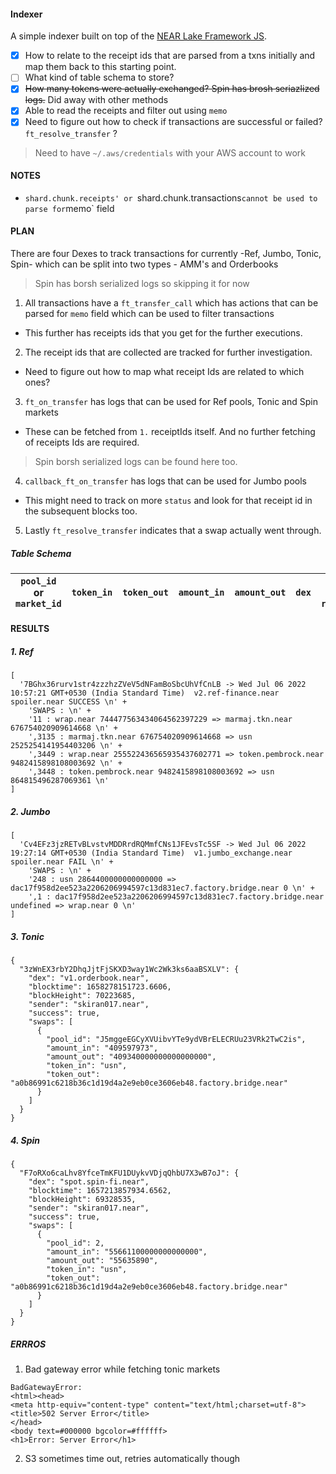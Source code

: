 #### Indexer

A simple indexer built on top of the [NEAR Lake Framework JS](https://github.com/near/near-lake-framework-js).

- [x] How to relate to the receipt ids that are parsed from a txns initially and map them back to this starting point.
- [ ] What kind of table schema to store?
- [x] ~~How many tokens were actually exchanged?  Spin has brosh seriazlized logs.~~ Did away with other methods
- [x] Able to read the receipts and filter out using `memo`
- [x] Need to figure out how to check if transactions are successful or failed? `ft_resolve_transfer` ?

> Need to have `~/.aws/credentials` with your AWS account to work

#### NOTES

- `shard.chunk.receipts' or `shard.chunk.transactions`cannot be used to parse for`memo` field

#### PLAN

There are four Dexes to track transactions for currently -Ref, Jumbo, Tonic, Spin- which can be split into two types - AMM's and Orderbooks

> Spin has borsh serialized logs so skipping it for now

1. All transactions have a `ft_transfer_call` which has actions that can be parsed for `memo` field which can be used to filter transactions

- This further has receipts ids that you get for the further executions.

2. The receipt ids that are collected are tracked for further investigation.

- Need to figure out how to map what receipt Ids are related to which ones?

3. `ft_on_transfer` has logs that can be used for Ref pools, Tonic and Spin markets

- These can be fetched from `1.` receiptIds itself. And no further fetching of receipts Ids are required.

> Spin borsh serialized logs can be found here too.

4. `callback_ft_on_transfer` has logs that can be used for Jumbo pools

- This might need to track on more `status` and look for that receipt id in the subsequent blocks too.

5. Lastly `ft_resolve_transfer` indicates that a swap actually went through.

##### Table Schema

| `pool_id` or `market_id` | `token_in` | `token_out` | `amount_in` | `amount_out` | `dex` | `txn_hash` or `receipt_id` |
| ------------------------ | ---------- | ----------- | ----------- | ------------ | ----- | -------------------------- |

#### RESULTS

##### 1. Ref

```
[
  '7BGhx36rurv1str4zzzhzZVeV5dNFamBoSbcUhVfCnLB -> Wed Jul 06 2022 10:57:21 GMT+0530 (India Standard Time)  v2.ref-finance.near spoiler.near SUCCESS \n' +
    'SWAPS : \n' +
    '11 : wrap.near 744477563434064562397229 => marmaj.tkn.near 676754020909614668 \n' +
    ',3135 : marmaj.tkn.near 676754020909614668 => usn 2525254141954403206 \n' +
    ',3449 : wrap.near 255522436565935437602771 => token.pembrock.near 9482415898108003692 \n' +
    ',3448 : token.pembrock.near 9482415898108003692 => usn 864815496287069361 \n'
]
```

##### 2. Jumbo

```
[
  'Cv4EFz3jzRETvBLvstvMDDRrdRQMmfCNs1JFEvsTc5SF -> Wed Jul 06 2022 19:27:14 GMT+0530 (India Standard Time)  v1.jumbo_exchange.near spoiler.near FAIL \n' +
    'SWAPS : \n' +
    '248 : usn 2864400000000000000 => dac17f958d2ee523a2206206994597c13d831ec7.factory.bridge.near 0 \n' +
    ',1 : dac17f958d2ee523a2206206994597c13d831ec7.factory.bridge.near undefined => wrap.near 0 \n'
]
```

##### 3. Tonic

```
{
  "3zWnEX3rbY2DhqJjtFjSKXD3way1Wc2Wk3ks6aaBSXLV": {
    "dex": "v1.orderbook.near",
    "blocktime": 1658278151723.6606,
    "blockHeight": 70223685,
    "sender": "skiran017.near",
    "success": true,
    "swaps": [
      {
        "pool_id": "J5mggeEGCyXVUibvYTe9ydVBrELECRUu23VRk2TwC2is",
        "amount_in": "409597973",
        "amount_out": "409340000000000000000",
        "token_in": "usn",
        "token_out": "a0b86991c6218b36c1d19d4a2e9eb0ce3606eb48.factory.bridge.near"
      }
    ]
  }
}
```

##### 4. Spin

```
{
  "F7oRXo6caLhv8YfceTmKFU1DUykvVDjqQhbU7X3wB7oJ": {
    "dex": "spot.spin-fi.near",
    "blocktime": 1657213857934.6562,
    "blockHeight": 69328535,
    "sender": "skiran017.near",
    "success": true,
    "swaps": [
      {
        "pool_id": 2,
        "amount_in": "55661100000000000000",
        "amount_out": "55635890",
        "token_in": "usn",
        "token_out": "a0b86991c6218b36c1d19d4a2e9eb0ce3606eb48.factory.bridge.near"
      }
    ]
  }
}
```

##### ERRROS

1. Bad gateway error while fetching tonic markets

```
BadGatewayError:
<html><head>
<meta http-equiv="content-type" content="text/html;charset=utf-8">
<title>502 Server Error</title>
</head>
<body text=#000000 bgcolor=#ffffff>
<h1>Error: Server Error</h1>
```

2. S3 sometimes time out, retries automatically though
